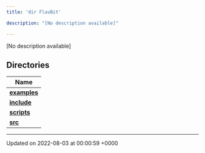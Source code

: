 ```yaml
---
title: 'dir FlavBit'

description: "[No description available]"

---
```







[No description available]

## Directories

| Name           |
| -------------- |
| **[examples](/documentation/code/darkbit_development/files/dir_ceac9c226c06f2d8cc942a91d8761014/#dir-examples)**  |
| **[include](/documentation/code/darkbit_development/files/dir_6718e6f775867ee8f236c973530b25fa/#dir-include)**  |
| **[scripts](/documentation/code/darkbit_development/files/dir_a067623e4190754646e2c6911441325d/#dir-scripts)**  |
| **[src](/documentation/code/darkbit_development/files/dir_94152b36e2a6900319663d0a0512906c/#dir-src)**  |






-------------------------------

Updated on 2022-08-03 at 00:00:59 +0000
